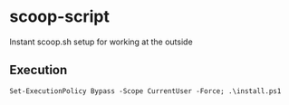 # scoop-script
Instant scoop.sh setup for working at the outside

## Execution
`Set-ExecutionPolicy Bypass -Scope CurrentUser -Force; .\install.ps1`
